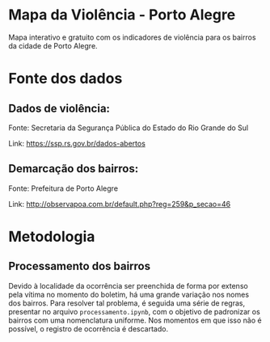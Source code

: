 # Mapa da Violência - Porto Alegre

Mapa interativo e gratuito com os indicadores de violência para os bairros da cidade de Porto Alegre.

# Fonte dos dados

## Dados de violência:

Fonte: Secretaria da Segurança Pública do Estado do Rio Grande do Sul

Link: https://ssp.rs.gov.br/dados-abertos

## Demarcação dos bairros:

Fonte: Prefeitura de Porto Alegre

Link: http://observapoa.com.br/default.php?reg=259&p_secao=46


# Metodologia

## Processamento dos bairros

Devido à localidade da ocorrência ser preenchida de forma por extenso pela vítima no momento do boletim, há uma grande variação nos nomes dos bairros. Para resolver tal problema, é seguida uma série de regras, presentar no arquivo ```processamento.ipynb```, com o objetivo de padronizar os bairros com uma nomenclatura uniforme. Nos momentos em que isso não é possível, o registro de ocorrência é descartado.